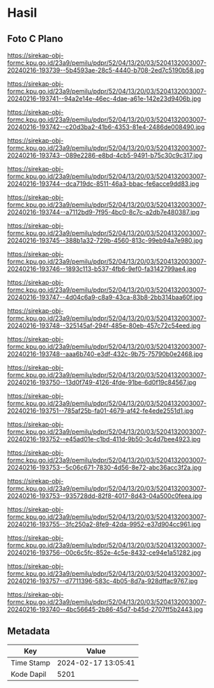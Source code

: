 # Hasil

## Foto C Plano

https://sirekap-obj-formc.kpu.go.id/23a9/pemilu/pdpr/52/04/13/20/03/5204132003007-20240216-193739--5b4593ae-28c5-4440-b708-2ed7c5190b58.jpg

https://sirekap-obj-formc.kpu.go.id/23a9/pemilu/pdpr/52/04/13/20/03/5204132003007-20240216-193741--94a2e14e-46ec-4dae-a61e-142e23d9406b.jpg

https://sirekap-obj-formc.kpu.go.id/23a9/pemilu/pdpr/52/04/13/20/03/5204132003007-20240216-193742--c20d3ba2-41b6-4353-81e4-2486de008490.jpg

https://sirekap-obj-formc.kpu.go.id/23a9/pemilu/pdpr/52/04/13/20/03/5204132003007-20240216-193743--089e2286-e8bd-4cb5-9491-b75c30c9c317.jpg

https://sirekap-obj-formc.kpu.go.id/23a9/pemilu/pdpr/52/04/13/20/03/5204132003007-20240216-193744--dca719dc-8511-46a3-bbac-fe6acce9dd83.jpg

https://sirekap-obj-formc.kpu.go.id/23a9/pemilu/pdpr/52/04/13/20/03/5204132003007-20240216-193744--a7112bd9-7f95-4bc0-8c7c-a2db7e480387.jpg

https://sirekap-obj-formc.kpu.go.id/23a9/pemilu/pdpr/52/04/13/20/03/5204132003007-20240216-193745--388b1a32-729b-4560-813c-99eb94a7e980.jpg

https://sirekap-obj-formc.kpu.go.id/23a9/pemilu/pdpr/52/04/13/20/03/5204132003007-20240216-193746--1893c113-b537-4fb6-9ef0-fa3142799ae4.jpg

https://sirekap-obj-formc.kpu.go.id/23a9/pemilu/pdpr/52/04/13/20/03/5204132003007-20240216-193747--4d04c6a9-c8a9-43ca-83b8-2bb314baa60f.jpg

https://sirekap-obj-formc.kpu.go.id/23a9/pemilu/pdpr/52/04/13/20/03/5204132003007-20240216-193748--325145af-294f-485e-80eb-457c72c54eed.jpg

https://sirekap-obj-formc.kpu.go.id/23a9/pemilu/pdpr/52/04/13/20/03/5204132003007-20240216-193748--aaa6b740-e3df-432c-9b75-75790b0e2468.jpg

https://sirekap-obj-formc.kpu.go.id/23a9/pemilu/pdpr/52/04/13/20/03/5204132003007-20240216-193750--13d0f749-4126-4fde-91be-6d0f19c84567.jpg

https://sirekap-obj-formc.kpu.go.id/23a9/pemilu/pdpr/52/04/13/20/03/5204132003007-20240216-193751--785af25b-fa01-4679-af42-fe4ede2551d1.jpg

https://sirekap-obj-formc.kpu.go.id/23a9/pemilu/pdpr/52/04/13/20/03/5204132003007-20240216-193752--e45ad01e-c1bd-411d-9b50-3c4d7bee4923.jpg

https://sirekap-obj-formc.kpu.go.id/23a9/pemilu/pdpr/52/04/13/20/03/5204132003007-20240216-193753--5c06c671-7830-4d56-8e72-abc36acc3f2a.jpg

https://sirekap-obj-formc.kpu.go.id/23a9/pemilu/pdpr/52/04/13/20/03/5204132003007-20240216-193753--935728dd-82f8-4017-8d43-04a500c0feea.jpg

https://sirekap-obj-formc.kpu.go.id/23a9/pemilu/pdpr/52/04/13/20/03/5204132003007-20240216-193755--3fc250a2-8fe9-42da-9952-e37d904cc961.jpg

https://sirekap-obj-formc.kpu.go.id/23a9/pemilu/pdpr/52/04/13/20/03/5204132003007-20240216-193756--00c6c5fc-852e-4c5e-8432-ce94e1a51282.jpg

https://sirekap-obj-formc.kpu.go.id/23a9/pemilu/pdpr/52/04/13/20/03/5204132003007-20240216-193757--d7711396-583c-4b05-8d7a-928dffac9767.jpg

https://sirekap-obj-formc.kpu.go.id/23a9/pemilu/pdpr/52/04/13/20/03/5204132003007-20240216-193740--4bc56645-2b86-45d7-b45d-2707ff5b2443.jpg


## Metadata

| Key        | Value               |
| ---------- | ------------------- |
| Time Stamp | 2024-02-17 13:05:41 |
| Kode Dapil | 5201                |



